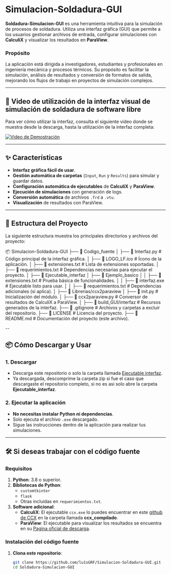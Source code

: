 # Simulacion-Soldadura-GUI

**Soldadura-Simulacion-GUI** es una herramienta intuitiva para la simulación de procesos de soldadura. Utiliza una interfaz gráfica (GUI) que permite a los usuarios gestionar archivos de entrada, configurar simulaciones con **CalculiX** y visualizar los resultados en **ParaView**.

### Propósito
La aplicación está dirigida a investigadores, estudiantes y profesionales en ingeniería mecánica y procesos térmicos. Su propósito es facilitar la simulación, análisis de resultados y conversión de formatos de salida, mejorando los flujos de trabajo en proyectos de simulación complejos.

---

## 🎥 Video de utilización de la interfaz visual de simulación de soldadura de software libre

Para ver cómo utilizar la interfaz, consulta el siguiente video donde se muestra desde la descarga, hasta la utilización de la interfaz completa:

[![Video de Demostración](https://img.youtube.com/vi/i02AnA2SZ4Y/maxresdefault.jpg)](https://www.youtube.com/watch?v=i02AnA2SZ4Y)

---

## ✨ Características

- **Interfaz gráfica fácil de usar**.
- **Gestión automática de carpetas** (`Input`, `Run` y `Results`) para simular y guardar datos.
- **Configuración automática de ejecutables** de **CalculiX** y **ParaView**.
- **Ejecución de simulaciones** con generación de logs.
- **Conversión automática** de archivos `.frd` a `.vtu`.
- **Visualización** de resultados con ParaView.

---

## 📂 Estructura del Proyecto

La siguiente estructura muestra los principales directorios y archivos del proyecto:

📦 Simulacion-Soldadura-GUI ├── 📁 Codigo_fuente │ ├── 📄 Interfaz.py # Código principal de la interfaz gráfica. │ ├── 📄 LOGO_LF.ico # Ícono de la aplicación. │ ├── 📄 extensiones.txt # Lista de extensiones soportadas. │ ├── 📄 requerimientos.txt # Dependencias necesarias para ejecutar el proyecto. │ ├── 📁 Ejecutable_interfaz │ ├── 📁 Ejemplo_basico │ │ ├── 📄 extensiones.txt # Prueba básica de funcionalidades. │ │ ├── 📄 interfaz.exe # Ejecutable listo para usar. │ │ ├── 📄 requerimientos.txt # Dependencias adicionales (si aplica). │ ├── 📁 Librerias/ccx2paraview │ ├── 📄 init.py # Inicialización del módulo. │ ├── 📄 ccx2paraview.py # Conversor de resultados de CalculiX a ParaView. │ ├── 📁 build_GUI/interfaz # Recursos generados de la interfaz. ├── 📄 .gitignore # Archivos y carpetas a excluir del repositorio. ├── 📄 LICENSE # Licencia del proyecto. ├── 📄 README.md # Documentación del proyecto (este archivo).

--

## 📦 Cómo Descargar y Usar

### 1. Descargar
- Descarga este repositorio o solo la carpeta llamada [Ejecutable interfaz](https://github.com/lu1sGRF/Simulacion-Soldadura-GUI/tree/main/Ejecutable_intefaz).
- Ya descargada, descomprime la carpeta zip si fue el caso que descargaste el repositorio completo, si no es asi solo abre la carpeta **Ejecutable_interfaz**.

### 2. Ejecutar la aplicación
- **No necesitas instalar Python ni dependencias**.
- Solo ejecuta el archivo `.exe` descargado.
- Sigue las instrucciones dentro de la aplicación para realizar tus simulaciones.

---

## 🛠️ Si deseas trabajar con el código fuente

### Requisitos
1. **Python**: 3.8 o superior.
2. **Bibliotecas de Python**:
   - `customtkinter`
   - `flask`
   - Otras incluidas en `requerimientos.txt`.
3. **Software adicional**:
   - **CalculiX**: El ejecutable `ccx.exe` lo puedes encuentrar en este [github de CCX](https://github.com/PacoOMG2/Ccx-welding-simulation) en la carpeta llamada **ccx_compilado**.
   - **ParaView**: El ejecutable para visualizar los resultados se encuentra en su [Pagina oficial de descarga](https://www.paraview.org/download/).

### Instalación del código fuente
1. **Clona este repositorio**:
   ```bash
   git clone https://github.com/lu1sGRF/Simulacion-Soldadura-GUI.git
   cd Soldadura-Simulacion-GUI
